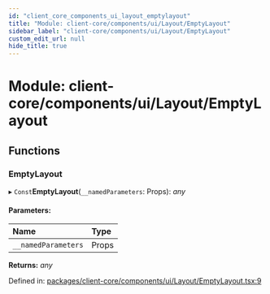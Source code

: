 ```yaml
---
id: "client_core_components_ui_layout_emptylayout"
title: "Module: client-core/components/ui/Layout/EmptyLayout"
sidebar_label: "client-core/components/ui/Layout/EmptyLayout"
custom_edit_url: null
hide_title: true
---
```


# Module: client-core/components/ui/Layout/EmptyLayout

## Functions

### EmptyLayout

▸ `Const`**EmptyLayout**(`__namedParameters`: Props): *any*

#### Parameters:

Name | Type |
:------ | :------ |
`__namedParameters` | Props |

**Returns:** *any*

Defined in: [packages/client-core/components/ui/Layout/EmptyLayout.tsx:9](https://github.com/xr3ngine/xr3ngine/blob/5c3dcaef1/packages/client-core/components/ui/Layout/EmptyLayout.tsx#L9)
